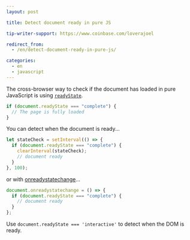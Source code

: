 ```yaml
---
layout: post

title: Detect document ready in pure JS

tip-writer-support: https://www.coinbase.com/loverajoel

redirect_from:
  - /en/detect-document-ready-in-pure-js/

categories:
  - en
  - javascript
---
```


The cross-browser way to check if the document has loaded in pure JavaScript is using [`readyState`](https://developer.mozilla.org/en-US/docs/Web/API/Document/readyState).

```js
if (document.readyState === "complete") {
  // The page is fully loaded
}
```

You can detect when the document is ready...

```js
let stateCheck = setInterval(() => {
  if (document.readyState === "complete") {
    clearInterval(stateCheck);
    // document ready
  }
}, 100);
```

or with [onreadystatechange](https://developer.mozilla.org/en-US/docs/Web/Events/readystatechange)...

```js
document.onreadystatechange = () => {
  if (document.readyState === "complete") {
    // document ready
  }
};
```

Use `document.readyState === 'interactive'` to detect when the DOM is ready.
